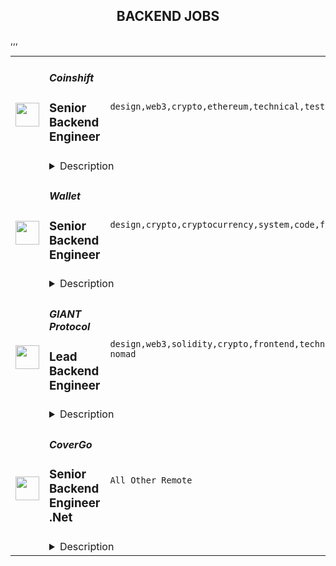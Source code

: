 <div align="center"><h2>BACKEND JOBS</h2></div><table><tr>
                <td width="100" height="100" rowspan="2">
                    <img src="https://remoteok.com/assets/img/jobs/edfc5443f2a254516d67fff3aec7e3271675840599.peg" width="38px" height="auto">
                </td>
                <td width="300">
                    <h5>Coinshift</h5>
                    <h3>Senior Backend Engineer</h3>
                </td>
                <td width="300">
                    <code>design,web3,crypto,ethereum,technical,testing,code,management,lead,senior,engineer,backend,full-time,digital nomad</code>
                </td>
                <td width="200">
                <text>1 days ago</text>
                </td>
                <td width="100" rowspan="2">
                <a href="https://remoteOK.com/remote-jobs/remote-senior-backend-engineer-coinshift-191213" align="right" target="_blank">Apply</a>
                </td>
            </tr>
            <tr>
                <td colspan="3">
                <details><summary>Description</summary>
                <div><b style="font-size:24px;">About Coinshift</b></div><div><br></div><div>Coinshift is a leading non-custodial treasury management platform built on top of Gnosis safe. We provide a smart and sophisticated user experience application to manage treasury ops in an efficient manner.</div><div>Our mission is to build the most sophisticated multi-chain crypto treasury management platform for DAOs & companies.</div><div><br></div><div>Since launching the MVP in June 2021, weâve seen crazy traction from having nearly $150M+ in processed payments to having a billion dollars in assets under management. We now serve thousands of users across three continents and over 10 different countries. And weâre just getting started.</div><div><br></div><div>The development of Coinshift v2 is underway and we are currently looking for a full-time backend engineer with strong skills in backend and web3 technologies.</div><div><br></div><div><b>What will you achieve:</b></div><div><br></div><div>-You'll work with the core team to build new product features from start to finish: through conception, research, implementation, and maintenance.</div><div>-You'll participate in backend architecture decisions and guide team members in technical knowledge with best practices.</div><div>-You'll implement state of the art multi-chain web3 user experiences and actively learn about the latest developments in web3.</div><div><br></div><div><b>What skills do you bring:</b></div><div><br></div><div>
<b>-Experienced leader:</b> You have worked at product based companies for more than 6 years including more than 2 years in web3 organisations, have participated in architecture design and deployment pipeline. You have worked with backend teams where you lead the team to achieve fast iterations and high code quality.</div><div>
<b>-Familiarity with backend technologies:</b> You're well versed with AWS technologies, Javascript, <a href="http://Node.js" class="postings-link" rel="noopener noreferrer nofollow">Node.js</a>, MySQL.</div><div>
<b>-Familiarity with web3 technologies:</b> You're well versed with web3js/ethersjs and understand ethereum blockchain and itâs tool stack, such as Metamask</div><div>
<b>-Thoughtful problem-solving:</b> You have the ability to break down a problem until you get a clear and accurate understanding of the context.</div><div>
<b>-Navigating ambiguity in design:</b> You can translate high level designs into production-ready systems. Given clear requirements, you are comfortable making judgments and tradeoffs in the user experience on your own.</div><div>
<b>-Put users first:</b> You think critically about the implications of what you're building, and how it impacts real people's lives.</div><div>
<b>-Empathetic communication:</b> You communicate ideas clearly in plain english. In disagreements, you listen to other perspectives and compromise when needed.</div><div>
<b>-Team player:</b> You enjoy collaborating cross-functionally to accomplish shared goals, and you care about learning, growing, and helping others to do the same.</div><div><br></div><div><b>Nice to Haves:</b></div><div><br></div><div>-You're proficient with technologies that are part of our stack, including Express, Datadog.</div><div>-You participate in open source projects and web3 hackathons, or write about web3 technology.</div><div>-You have experience in backend integration testing and in debugging performance issues.</div><div><b style="font-size:24px;">Perks & Benefits </b></div><div><br></div><div>ð» <b>Equipment Stipend</b>
</div><div>Unleash your productivity and creativity with our unbeatable remote office setup package - a generous equipment stipend to ensure you have everything you need to work comfortably and effectively.</div><div><br></div><div>â <b>Flexible Time Off</b>
</div><div>At Coinshift, we believe in the power of taking time to recharge and rejuvenate. That's why we offer unlimited time off to all team members, with the average being a refreshing 4-6 weeks."</div><div><br></div><div>ð°<b>Get Paid in Real Time, in Crypto</b>
</div><div>Want to be at the forefront of the Web3 revolution? Join our team and get the option to be paid in Crypto - with our partnership with SuperFluid, you'll have access to real-time salary streaming.</div><div><br></div><div>ð<b>Annual Retreats</b>
</div><div>And, once a year, we'll whisk you away to an amazing destination for our annual team retreat, where you'll collaborate, bond, and make unforgettable memories!</div><div><br></div><div><br></div><div><br></div><div>As an organization that celebrates diversity and inclusivity, we welcome candidates from all backgrounds to apply. Even if you don't meet all the qualifications, we still want to hear from you!</div><div><br></div><div>As a member of our team, you'll have the flexibility to choose how you get paid - fiat payments made monthly or, if you're feeling more adventurous, real-time streaming of your salary in Crypto.</div><div><br></div><div>We look forward to your application!</div><br/><br/>Please mention the word **RECEPTIVE** and tag RMzUuMTY0LjgzLjEzOA== when applying to show you read the job post completely (#RMzUuMTY0LjgzLjEzOA==). This is a beta feature to avoid spam applicants. Companies can search these words to find applicants that read this and see they're human.
                </details>
                </td>
            </tr>,<tr>
                <td width="100" height="100" rowspan="2">
                    <img src="https://remoteok.com/assets/img/jobs/227ffa9443048966dba61ec5ca22bafe1675840569.jpg" width="38px" height="auto">
                </td>
                <td width="300">
                    <h5>Wallet</h5>
                    <h3>Senior Backend Engineer</h3>
                </td>
                <td width="300">
                    <code>design,crypto,cryptocurrency,system,code,fintech,api,senior,recruiting,engineer,backend,digital nomad</code>
                </td>
                <td width="200">
                <text>1 days ago</text>
                </td>
                <td width="100" rowspan="2">
                <a href="https://remoteOK.com/remote-jobs/remote-senior-backend-engineer-wallet-191203" align="right" target="_blank">Apply</a>
                </td>
            </tr>
            <tr>
                <td colspan="3">
                <details><summary>Description</summary>
                <p>Become a part of the promising crypto world with the ambitious FinTech project!</p>

<p>We are glad to see you here â you are probably looking for an exciting position in the forward-looking project, and we are searching for an experienced and proactive Senior Backend Engineer.</p>

<p><strong>Here are five reasons why we are worth getting to know each other:</strong></p>

<ul>
        <li>You will always be surrounded by professionals. We already have more than 60 talented specialists in our team, and by the end of the year we will have 200+. We have a modern approach to work and open communications. We do not copy, but create new solutions. We value unconventional ideas, entrepreneurial mindset and proactiveness.</li>
        <li>We have transparent work results. We build processes according to modern CI/CD practices and use flexible development methodologies, so you can see the results of your work every day.</li>
        <li>You can work remotely wherever you want: at home, in the office, in the country house, in the villa by the sea. At the same time, we offer various types of employment and flexible work schedule.</li>
</ul>

<p><strong>Main responsibilities:</strong></p>

<ul>
        <li>Work with product managers and data analysts and analyze business requirements for the solution</li>
        <li>Direct participation in the architecture design of highly scalable, high-loaded components for the cryptocurrency technology ecosystem</li>
        <li>Direct participation in the selection of the technology stack to build the ecosystem</li>
        <li>Implementation of complex ecosystem components - writing code using modern technologies</li>
        <li>Assisting other engineers in their professional development</li>
        <li>Participating in recruiting future colleagues and representing the company at various conferences and public events</li>
</ul>

<p><strong>We expect you to have:</strong></p>

<ul>
        <li>5+ years of experience with BackEnd technologies such as Java, Kotlin, Go</li>
        <li>Good knowledge of algorithms and data structures</li>
        <li>Experience with architecture design of high-load scalable solutions</li>
        <li>Understanding of microservice architecture design principles and their implementation</li>
        <li>Good knowledge of different data storage systems (SQL/NoSQL, In-Memory databases)</li>
        <li>Understanding of design principles of different API types</li>
        <li>Understanding of OAuth and other authorization protocols</li>
        <li>Understanding of the principles of application monitoring and stabilization</li>
</ul>

<p><strong>Will be a plus:</strong></p>

<ul>
        <li>Knowledge of blockchain technologies and experience with them</li>
        <li>Good understanding of exchange system architecture design and implementation</li>
        <li>Good understanding of the subject area of cryptocurrency and exchange operations</li>
</ul>

<p><strong>Soft Skills:</strong></p>

<ul>
        <li>Skills in presenting architectural solutions to non-technical audiences</li>
        <li>Experience of cross-functional interaction with other departments and functions (product managers, designers, data analysts)</li>
        <li>Ability to work autonomously with a focus on the company's business goals</li>
        <li>Critical thinking and the ability to balance short-term and long-term goals</li>
        <li>Fluent English</li>
</ul>

<p><strong>What's next?</strong></p>

<p>We'll be happy to provide you with more details and answer your questions in an online interview.</p>

<p>Wallet is an equal opportunity employer.</p><br/><br/>Please mention the word **RIGHTEOUS** and tag RMzUuMTY0LjgzLjEzOA== when applying to show you read the job post completely (#RMzUuMTY0LjgzLjEzOA==). This is a beta feature to avoid spam applicants. Companies can search these words to find applicants that read this and see they're human.
                </details>
                </td>
            </tr>,<tr>
                <td width="100" height="100" rowspan="2">
                    <img src="https://remoteok.com/assets/img/jobs/05419a11a51d90e689ba1fbb1ed6d2bf1675667743.peg" width="38px" height="auto">
                </td>
                <td width="300">
                    <h5>GIANT Protocol</h5>
                    <h3>Lead Backend Engineer</h3>
                </td>
                <td width="300">
                    <code>design,web3,solidity,crypto,frontend,technical,support,software,code,scrum,financial,nodejs,nosql,mobile,lead,junior,excel,telecom,go,golang,engineer,backend,digital nomad</code>
                </td>
                <td width="200">
                <text>3 days ago</text>
                </td>
                <td width="100" rowspan="2">
                <a href="https://remoteOK.com/remote-jobs/remote-lead-backend-engineer-giant-protocol-190205" align="right" target="_blank">Apply</a>
                </td>
            </tr>
            <tr>
                <td colspan="3">
                <details><summary>Description</summary>
                <div class="content-intro">
<p>The GIANT Protocol Foundation aims to empower the world to build a more open and inclusive internet. It created the GIANT Protocol to decentralize and democratize access to connectivity and financial services for all. Itâs a new web3 telecommunications layer that coordinates, tokenizes, and financializes ownership of the entire telecom ecosystem.</p>
<p>GIANT Connect is a consumer app powered by GIANT Protocol offering the most fun and rewarding way to stay connected to the Internet. Access inflight wifi on thousands of planes, mobile networks in 120 countries, and 68M free and premium wifi hotspots globally. Earn crypto rewards when you go online and when you donât.</p>
<p> </p>
</div><h2><span style="font-weight:400;">Position Overview</span></h2>
<p><span style="font-weight:400;">We are looking for a seasoned backend engineer, to join our growing team, who specializes in server side development - REST APIs, scripts, etc. with a passion for writing test-driven code. In this role you will be primarily working in </span><strong>Golang and/or NodeJS</strong><span style="font-weight:400;"> languages on existing code bases or creating new services as required.</span></p>
<h2><span style="font-weight:400;">Responsibilities</span></h2>
<ul>
<li style="font-weight:400;"><span style="font-weight:400;">Build robust and scalable server side services and REST APIs in Golang and/or NodeJS.</span></li>
<li style="font-weight:400;"><span style="font-weight:400;">Help improve our code quality through writing unit and functional tests, improving coding standards and performing code reviews.</span></li>
<li style="font-weight:400;"><span style="font-weight:400;">Work with frontend engineers to help them integrate the backend business logic and REST APIs with client side software.</span></li>
<li style="font-weight:400;"><span style="font-weight:400;">Participate in brainstorming sessions and contribute ideas to improve our product and technology.</span></li>
<li style="font-weight:400;"><span style="font-weight:400;">Work with the product and design teams to understand business goals, end-user requirements, formulate use cases, and then translate that into a pragmatic and effective technical solution.</span></li>
<li style="font-weight:400;"><span style="font-weight:400;">Document decisions and its future impacts. </span></li>
<li style="font-weight:400;"><span style="font-weight:400;">Create and improve technical documentation.</span></li>
<li style="font-weight:400;"><span style="font-weight:400;">Join sprints and scrum calls with our cross-regional team for successful delivery of product.</span></li>
<li style="font-weight:400;"><span style="font-weight:400;">Guide and mentor junior developers.</span></li>
</ul>
<h2><span style="font-weight:400;"><br>Requirements/Skills</span></h2>
<ul>
<li style="font-weight:400;"><span style="font-weight:400;">5+ years of recent coding experience in writing Golang and/or NodeJS software.</span></li>
<li style="font-weight:400;"><span style="font-weight:400;">Experience working with NoSQL databases like MongoDB.</span></li>
<li style="font-weight:400;"><span style="font-weight:400;">Solid software design knowledge â you should know how to create software thatâs extensible, reusable and meets desired architectural objectives.</span></li>
<li style="font-weight:400;"><span style="font-weight:400;">Passionate about solving complex problems and take pride in their code and development standards.</span></li>
<li style="font-weight:400;"><span style="font-weight:400;">Effective communication skills: Regularly achieve consensus with peers, and provide clear status updates.</span></li>
<li style="font-weight:400;"><span style="font-weight:400;">Ability to work independently and in a team environment.<br><br></span></li>
</ul>
<h2><span style="font-weight:400;">Bonus Skills</span></h2>
<ul>
<li style="font-weight:400;"><span style="font-weight:400;">Familiarity with blockchain and web3 technologies.</span></li>
<li style="font-weight:400;"><span style="font-weight:400;">Can write Solidity smart contracts</span></li>
<li style="font-weight:400;"><span style="font-weight:400;">Able to write code in Rust</span></li>
<li style="font-weight:400;"><span style="font-weight:400;">Knowledge of frontend languages/full stack.</span></li>
</ul><div class="content-conclusion">
<h3><strong>Company Values</strong></h3>
<p><strong>Thinking in possibilities</strong><span style="font-weight:400;">: We realize that most see the world in terms of what is not possible. We believe the future is made by those who see what </span><em><span style="font-weight:400;">is</span></em><span style="font-weight:400;"> possible. Seeing a path of possibilities requires intellectual curiosity, dedication, and diligence. We are big thinkers and believers but also pragmatists, focused on relentless execution.</span></p>
<p><strong>Integrity of word, thought, and action</strong><span style="font-weight:400;">: Integrity is what is behind our words, thoughts, and </span><span style="font-weight:400;">actions. We help ourselves and others to stay true to why we do things so we can align, </span><span style="font-weight:400;">together, for the highest purpose.</span></p>
<p><strong>Diversity of perspectives:</strong><span style="font-weight:400;"> A good discussion is one that ends with all participants feeling </span><span style="font-weight:400;">that the other participants understood them, even if they had different ideas. This requires trust, </span><span style="font-weight:400;">vulnerability, and compassion. We believe organizations where people can truly co-create will </span><span style="font-weight:400;">thrive.</span></p>
<p><strong>Winning with purpose: </strong><span style="font-weight:400;">We are mission focused and realize that winning is a requirement to </span><span style="font-weight:400;">achieve lasting change that benefits everyone. Even though we love to compete, we understand that winning is not the same as success, but is needed to succeed.</span></p>
<p><strong>Ownership is key:</strong><span style="font-weight:400;"> When we own our successes, failures, best qualities, and flaws, we can truly work in a team, as a team. Ownership unlocks greatness as a team because it </span><span style="font-weight:400;">enables us to support and be supported.</span></p>
<p><strong>The excellence of being:</strong><span style="font-weight:400;"> Excellence is an expression of beingâof what we want for ourselves </span><span style="font-weight:400;">and others. It is passion turned into action. We share a desire to learn and excel while being </span><span style="font-weight:400;">comfortable with failing. Excellence comes when weâre courageously open about what we </span><span style="font-weight:400;">desire for this world.</span></p>
<p><strong>Unity in consciousness:</strong><span style="font-weight:400;"> We understand that we are all one. We are all working towards moving humanity forward in unique ways. We firmly believe that there is infinitely more that unites us than divides us, and our work is to bring that out in the world.</span></p>
<h3><strong>Benefits:</strong></h3>
<ul>
<li style="font-weight:400;"><span style="font-weight:400;">Competitive salary with generous token plan</span></li>
<li style="font-weight:400;"><span style="font-weight:400;">Unlimited PTO and flexible remote options</span></li>
<li style="font-weight:400;"><span style="font-weight:400;">Health benefits: medical, dental, vision, EAP, virtual medicine, and more </span></li>
<li style="font-weight:400;"><span style="font-weight:400;">401k with company match</span></li>
<li style="font-weight:400;"><span style="font-weight:400;">Annual professional development budget</span></li>
</ul>
</div><br/><br/>Please mention the word **MASTERFULLY** and tag RMzUuMTY0LjgzLjEzOA== when applying to show you read the job post completely (#RMzUuMTY0LjgzLjEzOA==). This is a beta feature to avoid spam applicants. Companies can search these words to find applicants that read this and see they're human.
                </details>
                </td>
            </tr>,<tr>
                <td width="100" height="100" rowspan="2">
                    <img src="https://wwr-pro.s3.amazonaws.com/logos/0083/6636/logo.gif" width="38px" height="auto">
                </td>
                <td width="300">
                    <h5>CoverGo</h5>
                    <h3> Senior Backend Engineer .Net</h3>
                </td>
                <td width="300">
                    <code>All Other Remote</code>
                </td>
                <td width="200">
                <text>2 days ago</text>
                </td>
                <td width="100" rowspan="2">
                <a href="https://weworkremotely.com/listings/covergo-senior-backend-engineer-net-6" align="right" target="_blank">Apply</a>
                </td>
            </tr>
            <tr>
                <td colspan="3">
                <details><summary>Description</summary>
                <img src="https://we-work-remotely.imgix.net/logos/0083/6636/logo.gif?ixlib=rails-4.0.0&w=50&h=50&dpr=2&fit=fill&auto=compress" />

<p>
  <strong>Headquarters:</strong> Zürich, Zurich, Switzerland
    <br /><strong>URL:</strong> <a href="https://covergo.com/">https://covergo.com/</a>
</p>

<p><strong>Top 3 Reasons To Join Us</strong></p>
<ul> <li>Competitive Salary</li> <li>100% Remote</li> <li>Working on the latest tech for the Insurtech Market Leader</li> </ul>
<p><strong>About Us</strong></p>
<p>At CoverGo, our mission is to help insurance companies and banks to make insurance 100% digital, to better serve their customers.</p>
<ul> <li>We are the leading provider of cutting-edge technology to the insurance industry</li> <li>We're also the winner of the insurtech of the year in all of Asia in 2021 and other awards globally</li> <li>We work with enterprise clients such as AXA, MSIG, DBS, Fubon, Bank of China Group Insurance, and many more</li> <li>We're an international, diverse team with over 20 nationalities and team members working remotely from all over the world</li> <li>We are fully funded and backed by reputable VC funds and strategic institutional investors</li> <li>We have offices in Singapore, Hong Kong, and Vietnam. We plan to expand to the US and other markets in the upcoming months</li> <li>We've grown our annualized revenue by over 2000% since January 2021</li> <li>We're constantly working towards making CoverGo a workplace that you love coming to. We deeply believe that bringing together a diversity of thoughts, expressions, and perspectives is key to building the best culture for equally diverse communities all over the world</li> </ul>
<p><strong>About the Role</strong></p>
<p>.Net Backend engineering is the heart of our technical excellence. We are looking for people who are able to analyze complex insurance domains and build high-quality API and microservices in cross-functional product and project teams.</p>
<p>CoverGo is a Kubernetes-native platform that consists of around twenty microservices exposed via a GraphQL gateway (<a href="https://api.covergo.com/playground" class="external">https://api.covergo.com/playground</a>), based on .net 6.</p>
<p><strong>What You Will Do</strong><br></p>
<ul> <li>Help us build, grow and maintain our services</li> <li>Apply your skills to develop robust and scalable software</li> </ul>
<p><strong>You'll be successful in this role if:</strong></p>
<ul> <li>You are a hands-on engineer, and you love what you do</li> <li>You are a quick learner and excited about learning new technologies</li> <li>You are passionate about automated testing, code quality and engineering best practices</li> <li>You advocate software craftsmanship and take pride in your work</li> <li>You enjoy collaborating with engineers across functional teams and have excellent communication skills</li> <li>You enjoy taking full ownership of projects from conception to production</li> </ul>
<p><strong>What We Need</strong><br></p>
<ul> <li>Experience in Event sourcing, CQRS, and DDD (Domain Driven Design)</li> <li>Excellent understanding of .NET Core and C#</li> <li>Experience with Docker</li> <li>Familiarity with microservices using GraphQL</li> <li>Experience with database technologies like MongoDB, PostgreSQL</li> <li>Intensive TDD practice</li> </ul>
<p><strong>It'll be nice if you have some experience in areas:</strong></p>
<ul> <li>Event Storming or Event Modeling</li> <li>SpecFlow and BDD</li> <li>GitHub Actions</li> <li>Cloud Computing platforms: Amazon AWS, Microsoft Azure, Google Cloud, Alibaba etc.</li> <li>MS/BS in Computer Science or a related degree</li> <li>Insurance and fintech experience</li> <li>Know what these names are about: Vaughn Vernon, Eric Evans, Martin Fowler</li> <li>Kubernetes</li> <li>GitOps</li> </ul>
<p><strong>Why You'll Love Working Here</strong></p>
<ul> <li>Salary: Up to 5000USD/Month</li> <li>Full-remote employment, work from anywhere and/or from one of our physical offices in Vietnam, Singapore or Hong Kong occasionally</li> <li>Local time zone office hours, work by your schedule</li> <li>Paid annual leaves</li> <li>Employee stock options</li> <li>Performance bonus</li> <li>Performance review 2x a year</li> <li>Company activities &amp; team offsites to exotic locations</li> <li>Training and development plan</li> </ul>
<p><strong>Covergo Company </strong><a href="https://www.youtube.com/watch?v=YI0ezLxvFvA" class="external"><strong>Video</strong></a></p>

<p><strong>To apply:</strong> <a href="https://weworkremotely.com/remote-jobs/covergo-senior-backend-engineer-net-6">https://weworkremotely.com/remote-jobs/covergo-senior-backend-engineer-net-6</a></p>

                </details>
                </td>
            </tr>,<tr>
                <td width="100" height="100" rowspan="2">
                    <img src="https://weworkremotely.com/assets/IsotypeV2-1ebe3dd57673f3e8d02b7490bc0faaef55d6a95d3a4aaf17298bd3ed503ae7fe.svg" width="38px" height="auto">
                </td>
                <td width="300">
                    <h5>AgencyAnalytics</h5>
                    <h3> Senior Backend Engineer</h3>
                </td>
                <td width="300">
                    <code>Back-End Programming</code>
                </td>
                <td width="200">
                <text>454 days ago</text>
                </td>
                <td width="100" rowspan="2">
                <a href="https://weworkremotely.com/remote-jobs/agencyanalytics-senior-backend-engineer" align="right" target="_blank">Apply</a>
                </td>
            </tr>
            <tr>
                <td colspan="3">
                <details><summary>Description</summary>
                

<p>
  <strong>Headquarters:</strong> Toronto, Canada
    <br /><strong>URL:</strong> <a href="https://agencyanalytics.com">https://agencyanalytics.com</a>
</p>

<div>We’re seeking a Senior Backend Engineer to work in our product-driven or platform teams, focused on building features that help our customers grow their business.<br><br>As part of AgencyAnalytics, you'll be developing and operating a range of backend functions and tools that enable the features our users love. Together with the team, you'll work remotely to implement architectural changes, drive platform stability, research new technologies and continuously advocate for the use of best practices. You'll frequently work with other engineering teams to deliver incremental product improvements and new features<br><br>
</div><div>
<br><strong>What You'll Work With</strong><br><br>
</div><ul>
<li>PHP (PSR) + Slim + Microservice Framework</li>
<li>BigQuery ML (Arima Time Series Model)</li>
<li>Serverless Cloud Functions + GraphQL</li>
<li>GCP Infrastructure (GKE, BigQuery, Cloud Tasks, PubSub etc.)</li>
<li>Non-blocking CI/CD tooling with on-demand staging for every PR</li>
</ul><div>
<br><strong>Key Responsibilities</strong><br><br>
</div><ul>
<li>You'll design, develop and iterate on backend PHP services that handle millions of requests</li>
<li>You'll work with your frontend engineering peers, product and design members to create high quality products our customers love to use</li>
<li>You'll prioritize and work on multiple projects from start to finish, balancing quality, stability and project delivery</li>
<li>You'll review your teammates' work, advocate for high standards, and look for ways to improve the overall quality of our codebase</li>
<li>You'll work within your team to achieve technical excellence by taking a collaborative approach to architecture, technical patterns, and complex problems</li>
<li>You'll work with infrastructure engineers to collaboratively plan and maintain tools that underpin our developer experience</li>
</ul><div>
<br><strong>Job requirements<br></strong><br>
</div><ul>
<li>You have several years of professional experience with PHP 7+ and the modern PHP ecosystem, using frameworks such as Laravel and Phalcon</li>
<li>You have at least 5+ years of total experience with PHP</li>
<li>You have experience with modern cloud storage solutions such as BigQuery</li>
<li>You have professional experience working in a cross-functional team of 5+ members</li>
<li>You have the ability to communicate effectively with other engineers, while building trust, credibility, and mutual success with your peers</li>
<li>You have a strong understanding of the challenges of working in engineering and delivering products in a remote work environment</li>
<li>You have the drive to stay current with technological changes and set a high standard for yourself</li>
<li>You proactively take on a challenge and help the team solve problems from start to finish</li>
</ul><div>
<br><strong>Job Benefits</strong><br><br>
</div><ul>
<li>Fully remote workplace</li>
<li>Flexible working hours</li>
<li>4 weeks paid vacation</li>
<li>Unlimited paid sick days</li>
<li>Quarterly profit sharing</li>
<li>Parental &amp; Maternity leave top-ups</li>
<li>Extended health benefits</li>
<li>Health spend account</li>
<li>Equipment credit</li>
<li>Fitness/Education credit</li>
<li>Internet reimbursement</li>
<li>Training and certification reimbursement</li>
<li>Travel reimbursement for company events</li>
</ul><div>
<br><strong>Our Application Process</strong><br><br>
</div><div>1. Complete a self-assessment (5 - 10 minutes)<br>2. Non-technical introduction interview (15 - 30 minutes)<br>3. Take-home engineering challenge<br>4. Interview with the Hiring Committee (30 - 45 minutes)<br>5. Offer extended to successful applicants<br><br>
</div>

<p><strong>To apply:</strong> <a href="https://weworkremotely.com/remote-jobs/agencyanalytics-senior-backend-engineer">https://weworkremotely.com/remote-jobs/agencyanalytics-senior-backend-engineer</a></p>

                </details>
                </td>
            </tr></table>